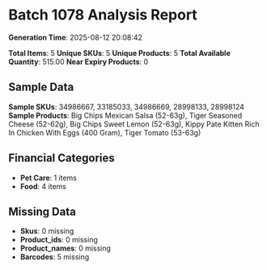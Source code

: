 # Batch 1078 Analysis Report

**Generation Time**: 2025-08-12 20:08:42

**Total Items**: 5
**Unique SKUs**: 5
**Unique Products**: 5
**Total Available Quantity**: 515.00
**Near Expiry Products**: 0

## Sample Data
**Sample SKUs**: 34986667, 33185033, 34986669, 28998133, 28998124
**Sample Products**: Big Chips Mexican Salsa (52-63g), Tiger Seasoned Cheese (52-62g), Big Chips Sweet Lemon (52-63g), Kippy Pate Kitten Rich In Chicken With Eggs (400 Gram), Tiger Tomato (53-63g)

## Financial Categories
- **Pet Care**: 1 items
- **Food**: 4 items

## Missing Data
- **Skus**: 0 missing
- **Product_ids**: 0 missing
- **Product_names**: 0 missing
- **Barcodes**: 5 missing
